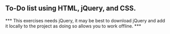 ## To-Do list using HTML, jQuery, and CSS.

*** This exercises needs jQuery, it may be best to download jQuery and add it locally to the project as doing so allows you to work offline. ***
